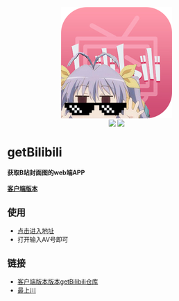 <div align=center><img src="https://github.com/Jon-Millent/getBilibili.Net/blob/master/logo.png?raw=true" ></div>

<div align=center>
  <img src="https://img.shields.io/badge/license-MIT-green.svg">
  <a href="https://thisummer.000webhostapp.com/Apps/getBiliBili.zip"><img src="https://img.shields.io/badge/lan-php-brightgreen.svg" ></a>
</div>

# getBilibili
**获取B站封面图的web端APP**
<br/>
<br/>
**<a href="https://github.com/Jon-Millent/getBilibili.Net">客户端版本</a>**
## 使用
* <a href="https://thisummer.000webhostapp.com/bilibili/">点击进入地址</a>
* 打开输入AV号即可
## 链接
* <a href="https://github.com/Jon-Millent/getBilibili.Net">客户端版本版本getBilibili仓库</a>
* <a href="thisummer.top">最上川</a>

